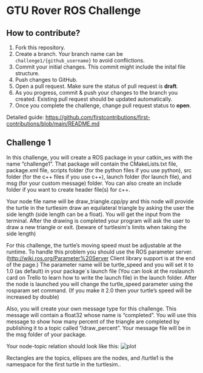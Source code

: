 # GTU Rover ROS Challenge

## How to contribute?

1. Fork this repository.
2. Create a branch. Your branch name can be `challenge1/{github_username}` to avoid conflictions.
3. Commit your initial changes. This commit might include the inital file structure.
4. Push changes to GitHub.
5. Open a pull request. Make sure the status of pull request is **draft**.
6. As you progress, commit & push your changes to the branch you created. Existing pull request should be updated automatically.
7. Once you complete the challenge, change pull request status to **open**.

Detailed guide: https://github.com/firstcontributions/first-contributions/blob/main/README.md

## Challenge 1

In this challenge, you will create a ROS package in your catkin_ws with the name “challenge1”. That package will contain the CMakeLists.txt file, package.xml file, scripts folder (for the python files if you use python), src folder (for the c++ files if you use c++), launch folder (for launch file), and msg (for your custom message) folder. You can also create an include folder if you want to create header file(s) for c++.

Your node file name will be draw_triangle.cpp/py and this node will provide the turtle in the turtlesim draw an equilateral triangle by asking the user the side length (side length can be a float). You will get the input from the terminal. After the drawing is completed your program will ask the user to draw a new triangle or exit. (beware of turtlesim's limits when taking the side length)

For this challenge, the turtle’s moving speed must be adjustable at the runtime. To handle this problem you should use the ROS parameter server. (http://wiki.ros.org/Parameter%20Server Client library support is at the end of the page.)
The parameter name will be turtle_speed and you will set it to 1.0 (as default) in your package`s launch file (You can look at the roslaunch card on Trello to learn how to write the launch file) in the launch folder. After the node is launched you will change the turtle_speed parameter using the rosparam set command. (If you make it 2.0 then your turtle’s speed will be increased by double)

Also, you will create your own message type for this challenge. This message will contain
a float32 whose name is “completed”. You will use this message to show how many percent of the triangle are completed by publishing it to a topic called “/draw_percent”. Your message file will be in the msg folder of your package.

Your node-topic relation should look like this:
![plot](./scheme1.png)

Rectangles are the topics, ellipses are the nodes, and /turtle1 is the namespace for the first turtle in the turtlesim..

